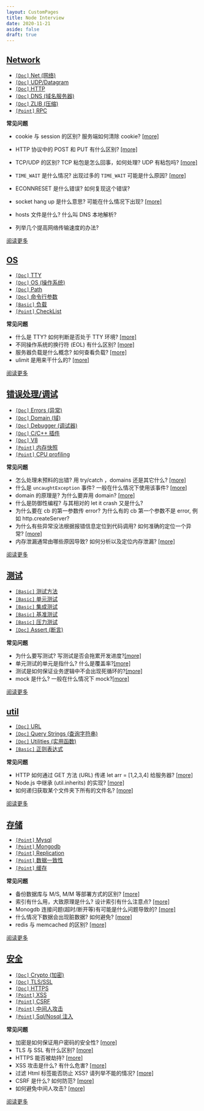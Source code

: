 ```yaml
---
layout: CustomPages
title: Node Interview
date: 2020-11-21
aside: false
draft: true
---
```


## [Network](/sections/zh-cn/network.md)

- [`[Doc]` Net (网络)](/sections/zh-cn/network.md#net)
- [`[Doc]` UDP/Datagram](/sections/zh-cn/network.md#udp)
- [`[Doc]` HTTP](/sections/zh-cn/network.md#http)
- [`[Doc]` DNS (域名服务器)](/sections/zh-cn/network.md#dns)
- [`[Doc]` ZLIB (压缩)](/sections/zh-cn/network.md#zlib)
- [`[Point]` RPC](/sections/zh-cn/network.md#rpc)

**常见问题**

- cookie 与 session 的区别? 服务端如何清除 cookie? [[more]](/sections/zh-cn/network.md#q-cookie-session)
- HTTP 协议中的 POST 和 PUT 有什么区别? [[more]](/sections/zh-cn/network.md#q-post-put)

- TCP/UDP 的区别? TCP 粘包是怎么回事，如何处理? UDP 有粘包吗? [[more]](/sections/zh-cn/network.md#q-tcp-udp)
- `TIME_WAIT` 是什么情况? 出现过多的 `TIME_WAIT` 可能是什么原因? [[more]](/sections/zh-cn/network.md#q-time-wait)
- ECONNRESET 是什么错误? 如何复现这个错误?
- socket hang up 是什么意思? 可能在什么情况下出现? [[more]](/sections/zh-cn/network.md#socket-hang-up)
- hosts 文件是什么? 什么叫 DNS 本地解析?
- 列举几个提高网络传输速度的办法?

[阅读更多](/sections/zh-cn/network.md)

## [OS](/sections/zh-cn/os.md)

- [`[Doc]` TTY](/sections/zh-cn/os.md#tty)
- [`[Doc]` OS (操作系统)](/sections/zh-cn/os.md#os-1)
- [`[Doc]` Path](/sections/zh-cn/os.md#path)
- [`[Doc]` 命令行参数](/sections/zh-cn/os.md#命令行参数)
- [`[Basic]` 负载](/sections/zh-cn/os.md#负载)
- [`[Point]` CheckList](/sections/zh-cn/os.md#checklist)

**常见问题**

- 什么是 TTY? 如何判断是否处于 TTY 环境? [[more]](/sections/zh-cn/os.md#tty)
- 不同操作系统的换行符 (EOL) 有什么区别? [[more]](/sections/zh-cn/os.md#os)
- 服务器负载是什么概念? 如何查看负载? [[more]](/sections/zh-cn/os.md#负载)
- ulimit 是用来干什么的? [[more]](/sections/zh-cn/os.md#ulimit)

[阅读更多](/sections/zh-cn/os.md)

## [错误处理/调试](/sections/zh-cn/error.md)

- [`[Doc]` Errors (异常)](/sections/zh-cn/error.md#errors)
- [`[Doc]` Domain (域)](/sections/zh-cn/error.md#domain)
- [`[Doc]` Debugger (调试器)](/sections/zh-cn/error.md#debugger)
- [`[Doc]` C/C++ 插件](/sections/zh-cn/error.md#c-c++-addon)
- [`[Doc]` V8](/sections/zh-cn/error.md#v8)
- [`[Point]` 内存快照](/sections/zh-cn/error.md#内存快照)
- [`[Point]` CPU profiling](/sections/zh-cn/error.md#cpu-profiling)

**常见问题**

- 怎么处理未预料的出错? 用 try/catch ，domains 还是其它什么? [[more]](/sections/zh-cn/error.md#q-handle-error)
- 什么是 `uncaughtException` 事件? 一般在什么情况下使用该事件? [[more]](/sections/zh-cn/error.md#uncaughtexception)
- domain 的原理是? 为什么要弃用 domain? [[more]](/sections/zh-cn/error.md#domain)
- 什么是防御性编程? 与其相对的 let it crash 又是什么?
- 为什么要在 cb 的第一参数传 error? 为什么有的 cb 第一个参数不是 error, 例如 http.createServer?
- 为什么有些异常没法根据报错信息定位到代码调用? 如何准确的定位一个异常? [[more]](/sections/zh-cn/error.md#错误栈丢失)
- 内存泄漏通常由哪些原因导致? 如何分析以及定位内存泄漏? [[more]](/sections/zh-cn/error.md#内存快照)

[阅读更多](/sections/zh-cn/error.md)

## [测试](/sections/zh-cn/test.md)

- [`[Basic]` 测试方法](/sections/zh-cn/test.md#测试方法)
- [`[Basic]` 单元测试](/sections/zh-cn/test.md#单元测试)
- [`[Basic]` 集成测试](/sections/zh-cn/test.md#集成测试)
- [`[Basic]` 基准测试](/sections/zh-cn/test.md#基准测试)
- [`[Basic]` 压力测试](/sections/zh-cn/test.md#压力测试)
- [`[Doc]` Assert (断言)](/sections/zh-cn/test.md#assert)

**常见问题**

- 为什么要写测试? 写测试是否会拖累开发进度?[[more]](/sections/zh-cn/test.md#q-why-write-test)
- 单元测试的单元是指什么? 什么是覆盖率?[[more]](/sections/zh-cn/test.md#单元测试)
- 测试是如何保证业务逻辑中不会出现死循环的?[[more]](/sections/zh-cn/test.md#q-death-loop)
- mock 是什么? 一般在什么情况下 mock?[[more]](/sections/zh-cn/test.md#mock)

[阅读更多](/sections/zh-cn/test.md)

## [util](/sections/zh-cn/util.md)

- [`[Doc]` URL](/sections/zh-cn/util.md#url)
- [`[Doc]` Query Strings (查询字符串)](/sections/zh-cn/util.md#query-strings)
- [`[Doc]` Utilities (实用函数)](/sections/zh-cn/util.md#util-1)
- [`[Basic]` 正则表达式](/sections/zh-cn/util.md#正则表达式)

**常见问题**

- HTTP 如何通过 GET 方法 (URL) 传递 let arr = [1,2,3,4] 给服务器? [[more]](/sections/zh-cn/util.md#get-param)
- Node.js 中继承 (util.inherits) 的实现? [[more]](/sections/zh-cn/util.md#utilinherits)
- 如何递归获取某个文件夹下所有的文件名? [[more]](/sections/zh-cn/util.md#q-traversal)

[阅读更多](/sections/zh-cn/util.md)

## [存储](/sections/zh-cn/storage.md)

- [`[Point]` Mysql](/sections/zh-cn/storage.md#mysql)
- [`[Point]` Mongodb](/sections/zh-cn/storage.md#mongodb)
- [`[Point]` Replication](/sections/zh-cn/storage.md#replication)
- [`[Point]` 数据一致性](/sections/zh-cn/storage.md#数据一致性)
- [`[Point]` 缓存](/sections/zh-cn/storage.md#缓存)

**常见问题**

- 备份数据库与 M/S, M/M 等部署方式的区别? [[more]](/sections/zh-cn/storage.md#replication)
- 索引有什么用，大致原理是什么? 设计索引有什么注意点? [[more]](/sections/zh-cn/storage.md#索引)
- Monogdb 连接问题(超时/断开等)有可能是什么问题导致的? [[more]](/sections/zh-cn/storage.md#Mongodb)
- 什么情况下数据会出现脏数据? 如何避免? [[more]](/sections/zh-cn/storage.md#数据一致性)
- redis 与 memcached 的区别? [[more]](/sections/zh-cn/storage.md#缓存)

[阅读更多](/sections/zh-cn/storage.md)

## [安全](/sections/zh-cn/security.md)

- [`[Doc]` Crypto (加密)](/sections/zh-cn/security.md#crypto)
- [`[Doc]` TLS/SSL](/sections/zh-cn/security.md#tlsssl)
- [`[Doc]` HTTPS](/sections/zh-cn/security.md#https)
- [`[Point]` XSS](/sections/zh-cn/security.md#xss)
- [`[Point]` CSRF](/sections/zh-cn/security.md#csrf)
- [`[Point]` 中间人攻击](/sections/zh-cn/security.md#中间人攻击)
- [`[Point]` Sql/Nosql 注入](/sections/zh-cn/security.md#sqlnosql-注入)

**常见问题**

- 加密是如何保证用户密码的安全性? [[more]](/sections/zh-cn/security.md#crypto)
- TLS 与 SSL 有什么区别? [[more]](/sections/zh-cn/security.md#tlsssl)
- HTTPS 能否被劫持? [[more]](/sections/zh-cn/security.md#https)
- XSS 攻击是什么? 有什么危害? [[more]](/sections/zh-cn/security.md#xss)
- 过滤 Html 标签能否防止 XSS? 请列举不能的情况? [[more]](/sections/zh-cn/security.md#xss)
- CSRF 是什么? 如何防范? [[more]](/sections/zh-cn/security.md#csrf)
- 如何避免中间人攻击? [[more]](/sections/zh-cn/security.md#中间人攻击)

[阅读更多](/sections/zh-cn/security.md)
